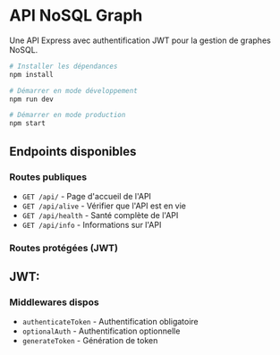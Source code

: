# API NoSQL Graph

Une API Express avec authentification JWT pour la gestion de graphes NoSQL.


```bash
# Installer les dépendances
npm install

# Démarrer en mode développement
npm run dev

# Démarrer en mode production
npm start
```

## Endpoints disponibles

### Routes publiques 

- `GET /api/` - Page d'accueil de l'API
- `GET /api/alive` - Vérifier que l'API est en vie
- `GET /api/health` - Santé complète de l'API
- `GET /api/info` - Informations sur l'API

### Routes protégées (JWT)


## JWT:

### Middlewares dispos

- `authenticateToken` - Authentification obligatoire
- `optionalAuth` - Authentification optionnelle
- `generateToken` - Génération de token
